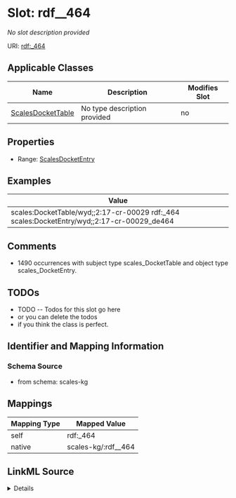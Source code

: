 

# Slot: rdf__464


_No slot description provided_





URI: [rdf:_464](http://www.w3.org/1999/02/22-rdf-syntax-ns#_464)



<!-- no inheritance hierarchy -->





## Applicable Classes

| Name | Description | Modifies Slot |
| --- | --- | --- |
| [ScalesDocketTable](../classes/ScalesDocketTable.md) | No type description provided |  no  |







## Properties

* Range: [ScalesDocketEntry](../classes/ScalesDocketEntry.md)






## Examples

| Value |
| --- |
| scales:DocketTable/wyd;;2:17-cr-00029 rdf:_464 scales:DocketEntry/wyd;;2:17-cr-00029_de464 |

## Comments

* 1490 occurrences with subject type scales_DocketTable and object type scales_DocketEntry.

## TODOs

* TODO -- Todos for this slot go here
* or you can delete the todos
* if you think the class is perfect.

## Identifier and Mapping Information







### Schema Source


* from schema: scales-kg




## Mappings

| Mapping Type | Mapped Value |
| ---  | ---  |
| self | rdf:_464 |
| native | scales-kg/:rdf__464 |




## LinkML Source

<details>
```yaml
name: rdf__464
description: No slot description provided
todos:
- TODO -- Todos for this slot go here
- or you can delete the todos
- if you think the class is perfect.
comments:
- 1490 occurrences with subject type scales_DocketTable and object type scales_DocketEntry.
examples:
- value: scales:DocketTable/wyd;;2:17-cr-00029 rdf:_464 scales:DocketEntry/wyd;;2:17-cr-00029_de464
from_schema: scales-kg
rank: 1000
slot_uri: rdf:_464
alias: rdf__464
domain_of:
- scales_DocketTable
range: scales_DocketEntry

```
</details>